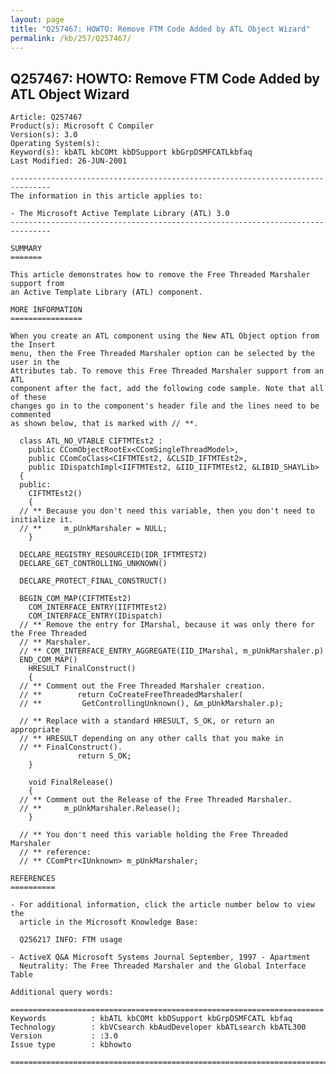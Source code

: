 ```yaml
---
layout: page
title: "Q257467: HOWTO: Remove FTM Code Added by ATL Object Wizard"
permalink: /kb/257/Q257467/
---
```


## Q257467: HOWTO: Remove FTM Code Added by ATL Object Wizard

	Article: Q257467
	Product(s): Microsoft C Compiler
	Version(s): 3.0
	Operating System(s): 
	Keyword(s): kbATL kbCOMt kbDSupport kbGrpDSMFCATLkbfaq
	Last Modified: 26-JUN-2001
	
	-------------------------------------------------------------------------------
	The information in this article applies to:
	
	- The Microsoft Active Template Library (ATL) 3.0 
	-------------------------------------------------------------------------------
	
	SUMMARY
	=======
	
	This article demonstrates how to remove the Free Threaded Marshaler support from
	an Active Template Library (ATL) component.
	
	MORE INFORMATION
	================
	
	When you create an ATL component using the New ATL Object option from the Insert
	menu, then the Free Threaded Marshaler option can be selected by the user in the
	Attributes tab. To remove this Free Threaded Marshaler support from an ATL
	component after the fact, add the following code sample. Note that all of these
	changes go in to the component's header file and the lines need to be commented
	as shown below, that is marked with // **.
	
	  class ATL_NO_VTABLE CIFTMTEst2 : 
	  	public CComObjectRootEx<CComSingleThreadModel>,
	  	public CComCoClass<CIFTMTEst2, &CLSID_IFTMTEst2>,
	  	public IDispatchImpl<IIFTMTEst2, &IID_IIFTMTEst2, &LIBID_SHAYLib>
	  {
	  public:
	  	CIFTMTEst2()
	  	{
	  // ** Because you don't need this variable, then you don't need to initialize it.
	  // **		m_pUnkMarshaler = NULL;
	  	}
	
	  DECLARE_REGISTRY_RESOURCEID(IDR_IFTMTEST2)
	  DECLARE_GET_CONTROLLING_UNKNOWN()
	
	  DECLARE_PROTECT_FINAL_CONSTRUCT()
	
	  BEGIN_COM_MAP(CIFTMTEst2)
	  	COM_INTERFACE_ENTRY(IIFTMTEst2)
	  	COM_INTERFACE_ENTRY(IDispatch)
	  // ** Remove the entry for IMarshal, because it was only there for the Free Threaded
	  // ** Marshaler.
	  // ** COM_INTERFACE_ENTRY_AGGREGATE(IID_IMarshal, m_pUnkMarshaler.p)
	  END_COM_MAP()
	  	HRESULT FinalConstruct()
	  	{
	  // ** Comment out the Free Threaded Marshaler creation.
	  // **        return CoCreateFreeThreadedMarshaler(
	  // **			GetControllingUnknown(), &m_pUnkMarshaler.p);
	
	  // ** Replace with a standard HRESULT, S_OK, or return an appropriate 
	  // ** HRESULT depending on any other calls that you make in 
	  // ** FinalConstruct().
	               return S_OK;
	  	}
	
	  	void FinalRelease()
	  	{
	  // ** Comment out the Release of the Free Threaded Marshaler.
	  // **		m_pUnkMarshaler.Release();
	  	}
	   
	  // ** You don't need this variable holding the Free Threaded Marshaler
	  // ** reference:
	  // **	CComPtr<IUnknown> m_pUnkMarshaler;
	
	REFERENCES
	==========
	
	- For additional information, click the article number below to view the
	  article in the Microsoft Knowledge Base:
	
	  Q256217 INFO: FTM usage
	
	- ActiveX Q&A Microsoft Systems Journal September, 1997 - Apartment
	  Neutrality: The Free Threaded Marshaler and the Global Interface Table
	
	Additional query words:
	
	======================================================================
	Keywords          : kbATL kbCOMt kbDSupport kbGrpDSMFCATL kbfaq
	Technology        : kbVCsearch kbAudDeveloper kbATLsearch kbATL300
	Version           : :3.0
	Issue type        : kbhowto
	
	=============================================================================
	

